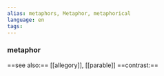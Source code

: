 ```yaml
---
alias: metaphors, Metaphor, metaphorical
language: en
tags: 
---
```

### metaphor
==see also:== [[allegory]], [[parable]]
==contrast:== 